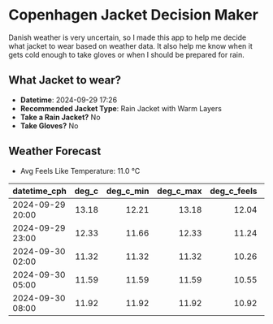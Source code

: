 
# Copenhagen Jacket Decision Maker

Danish weather is very uncertain, so I made this app to help me decide what jacket to wear based on weather data. 
It also help me know when it gets cold enough to take gloves or when I should be prepared for rain.

## What Jacket to wear?

- **Datetime**: 2024-09-29 17:26
- **Recommended Jacket Type**: Rain Jacket with Warm Layers
- **Take a Rain Jacket?** No
- **Take Gloves?** No

## Weather Forecast
- Avg Feels Like Temperature: 11.0 °C

| datetime_cph     |   deg_c |   deg_c_min |   deg_c_max |   deg_c_feels | weather   | wind   | rain   |
|:-----------------|--------:|------------:|------------:|--------------:|:----------|:-------|:-------|
| 2024-09-29 20:00 |   13.18 |       12.21 |       13.18 |         12.04 | Clouds    | Low    | None   |
| 2024-09-29 23:00 |   12.33 |       11.66 |       12.33 |         11.24 | Clouds    | Low    | None   |
| 2024-09-30 02:00 |   11.32 |       11.32 |       11.32 |         10.26 | Clouds    | Low    | None   |
| 2024-09-30 05:00 |   11.59 |       11.59 |       11.59 |         10.55 | Clouds    | Low    | None   |
| 2024-09-30 08:00 |   11.92 |       11.92 |       11.92 |         10.92 | Clouds    | Medium | None   |
        
